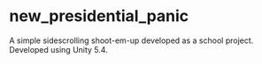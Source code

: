 # new_presidential_panic

A simple sidescrolling shoot-em-up developed as a school project.
Developed using Unity 5.4.
